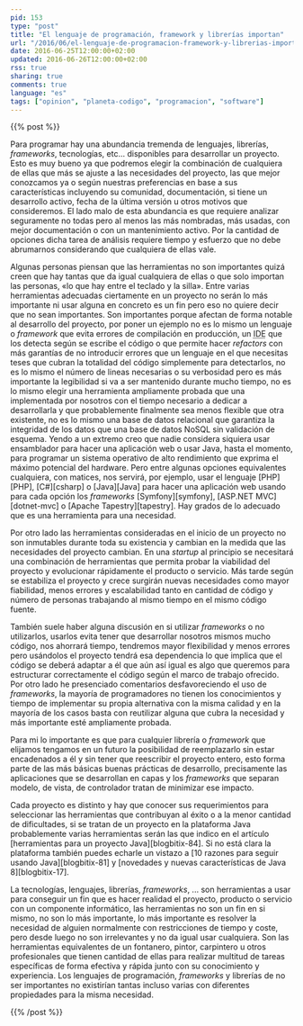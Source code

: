 ```yaml
---
pid: 153
type: "post"
title: "El lenguaje de programación, framework y librerías importan"
url: "/2016/06/el-lenguaje-de-programacion-framework-y-librerias-importan/"
date: 2016-06-25T12:00:00+02:00
updated: 2016-06-26T12:00:00+02:00
rss: true
sharing: true
comments: true
language: "es"
tags: ["opinion", "planeta-codigo", "programacion", "software"]
---
```


{{% post %}}

Para programar hay una abundancia tremenda de lenguajes, librerías, _frameworks_, tecnologías, etc... disponibles para desarrollar un proyecto. Esto es muy bueno ya que podremos elegir la combinación de cualquiera de ellas que más se ajuste a las necesidades del proyecto, las que mejor conozcamos ya o según nuestras preferencias en base a sus características incluyendo su comunidad, documentación, si tiene un desarrollo activo, fecha de la última versión u otros motivos que consideremos. El lado malo de esta abundancia es que requiere analizar seguramente no todas pero al menos las más nombradas, más usadas, con mejor documentación o con un mantenimiento activo. Por la cantidad de opciones dicha tarea de análisis requiere tiempo y esfuerzo que no debe abrumarnos considerando que cualquiera de ellas vale.

Algunas personas piensan que las herramientas no son importantes quizá creen que hay tantas que da igual cualquiera de ellas o que solo importan las personas, «lo que hay entre el teclado y la silla». Entre varias herramientas adecuadas ciertamente en un proyecto no serán lo más importante ni usar alguna en concreto es un fin pero eso no quiere decir que no sean importantes. Son importantes porque afectan de forma notable al desarrollo del proyecto, por poner un ejemplo no es lo mismo un lenguaje o _framework_ que evita errores de compilación en producción, un <abbr title="Integrated Development Environment">IDE</abbr> que los detecta según se escribe el código o que permite hacer _refactors_ con más garantías de no introducir errores que un lenguaje en el que necesitas teses que cubran la totalidad del código simplemente para detectarlos, no es lo mismo el número de lineas necesarias o su verbosidad pero es más importante la legibilidad si va a ser mantenido durante mucho tiempo, no es lo mismo elegir una herramienta ampliamente probada que una implementada por nosotros con el tiempo necesario a dedicar a desarrollarla y que probablemente finalmente sea menos flexible que otra existente, no es lo mismo una base de datos relacional que garantiza la integridad de los datos que una base de datos NoSQL sin validación de esquema. Yendo a un extremo creo que nadie considera siquiera usar ensamblador para hacer una aplicación web o usar Java, hasta el momento, para programar un sistema operativo de alto rendimiento que exprima el máximo potencial del hardware. Pero entre algunas opciones equivalentes cualquiera, con matices, nos servirá, por ejemplo, usar el lenguaje [PHP][PHP], [C#][csharp] o [Java][Java] para hacer una aplicación web usando para cada opción los _frameworks_ [Symfony][symfony], [ASP.NET MVC][dotnet-mvc] o [Apache Tapestry][tapestry]. Hay grados de lo adecuado que es una herramienta para una necesidad.

Por otro lado las herramientas consideradas en el inicio de un proyecto no son inmutables durante toda su existencia y cambian en la medida que las necesidades del proyecto cambian. En una _startup_ al principio se necesitará una combinación de herramientas que permita probar la viabilidad del proyecto y evolucionar rápidamente el producto o servicio. Más tarde según se estabiliza el proyecto y crece surgirán nuevas necesidades como mayor fiabilidad, menos errores y escalabilidad tanto en cantidad de código y número de personas trabajando al mismo tiempo en el mismo código fuente.

También suele haber alguna discusión en si utilizar _frameworks_ o no utilizarlos, usarlos evita tener que desarrollar nosotros mismos mucho código, nos ahorrará tiempo, tendremos mayor flexibilidad y menos errores pero usándolos el proyecto tendrá esa dependencia lo que implica que el código se deberá adaptar a él que aún así igual es algo que queremos para estructurar correctamente el código según el marco de trabajo ofrecido. Por otro lado he presenciado comentarios desfavoreciendo el uso de _frameworks_, la mayoría de programadores no tienen los conocimientos y tiempo de implementar su propia alternativa con la misma calidad y en la mayoría de los casos basta con reutilizar alguna que cubra la necesidad y más importante esté ampliamente probada.

Para mi lo importante es que para cualquier librería o _framework_ que elijamos tengamos en un futuro la posibilidad de reemplazarlo sin estar encadenados a él y sin tener que reescribir el proyecto entero, esto forma parte de las más básicas buenas prácticas de desarrollo, precisamente las aplicaciones que se desarrollan en capas y los _frameworks_ que separan modelo, de vista, de controlador tratan de minimizar ese impacto.

Cada proyecto es distinto y hay que conocer sus requerimientos para seleccionar las herramientas que contribuyan al éxito o a la menor cantidad de dificultades, si se tratan de un proyecto en la plataforma Java probablemente varias herramientas serán las que indico en el artículo [herramientas para un proyecto Java][blogbitix-84]. Si no está clara la plataforma también puedes echarle un vistazo a [10 razones para seguir usando Java][blogbitix-81] y [novedades y nuevas características de Java 8][blogbitix-17].

La tecnologías, lenguajes, librerías, _frameworks_, ... son herramientas a usar para conseguir un fin que es hacer realidad el proyecto, producto o servicio con un componente informático, las herramientas no son un fin en si mismo, no son lo más importante, lo más importante es resolver la necesidad de alguien normalmente con restricciones de tiempo y coste, pero desde luego no son irrelevantes y no da igual usar cualquiera. Son las herramientas equivalentes de un fontanero, pintor, carpintero u otros profesionales que tienen cantidad de ellas para realizar multitud de tareas específicas de forma efectiva y rápida junto con su conocimiento y experiencia. Los lenguajes de programación, _frameworks_ y librerías de no ser importantes no existirían tantas incluso varias con diferentes propiedades para la misma necesidad.

{{% /post %}}
